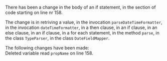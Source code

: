There has been a change in the body of an if statement, in the section of code starting on line nr 158.
  
The change is in retriving a value, in the invocation ```parseDateTimeFormatter```, in the invocation ```dateTimeFormatter```, in a then clause, in an if clause, in an else clause, in an if clause, in a for each statement, in the method ```parse```, in the class ```TypeParser```, in the class ```DateFieldMapper```.
  
The following changes have been made:  
Deleted variable read ```propName``` on line 158.  

